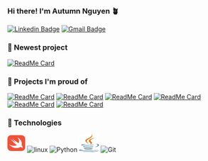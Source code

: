 ### Hi there! I'm Autumn Nguyen 🪴

[![Linkedin Badge](https://img.shields.io/badge/-LinkedIn-blue?style=flat-round&logo=Linkedin&logoColor=white&link=https://www.linkedin.com/in/YOURLINKEDINCODE)](https://www.linkedin.com/in/autumnyngocnguyen/)
[![Gmail Badge](https://img.shields.io/badge/Gmail-d14836?style=flat-round&logo=Gmail&logoColor=white&link=mailto:autumn.yngoc@gmail.com)](mailto:autumn.yngoc@gmail.com)

### 🔭 Newest project
[![ReadMe Card](https://github-readme-stats.vercel.app/api/pin/?username=autumn-yng&repo=SiFT-MTP-protocol)](https://github.com/autumn-yng/SiFT-MTP-protocol)

### 🔭 Projects I'm proud of
[![ReadMe Card](https://github-readme-stats.vercel.app/api/pin/?username=autumn-yng&repo=summerfog)](https://github.com/autumn-yng/summerfog)
[![ReadMe Card](https://github-readme-stats.vercel.app/api/pin/?username=autumn-yng&repo=leaf-health-computer-vision)](https://github.com/autumn-yng/leaf-health-computer-vision)
[![ReadMe Card](https://github-readme-stats.vercel.app/api/pin/?username=autumn-yng&repo=cnn_fog)](https://github.com/autumn-yng/cnn_fog)
[![ReadMe Card](https://github-readme-stats.vercel.app/api/pin/?username=auyura&repo=TrashMe)](https://github.com/auyura/TrashMe)
[![ReadMe Card](https://github-readme-stats.vercel.app/api/pin/?username=autumn-yng&repo=co2-temperature)](https://github.com/autumn-yng/co2-temperature)
[![ReadMe Card](https://github-readme-stats.vercel.app/api/pin/?username=auyura&repo=sride)](https://github.com/auyura/sride)

### 🔭 Technologies
<img title="swift" alt="swfit" src="/assets/swift-icon.svg"  width="40" height="40" /> <img title="R" alt="linux" src="https://raw.githubusercontent.com/Thomas-George-T/Thomas-George-T/master/assets/r-lang.svg"  width="40" height="40" />
<img title="Python" alt="Python" src="https://raw.githubusercontent.com/Thomas-George-T/Thomas-George-T/master/assets/python.svg" width="50" height="40" />
<img title="Java" alt="java" src="/assets/java.svg" width="45" height="40" />
<img title="Git" alt="Git" src="https://raw.githubusercontent.com/Thomas-George-T/Thomas-George-T/master/assets/git.svg" width="90" height="40" />
